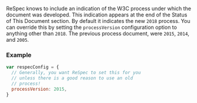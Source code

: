 ReSpec knows to include an indication of the W3C process under which the document was developed. This indication appears at the end of the Status of This Document section. By default it indicates the new `2018` process. You can override this by setting the `processVersion` configuration option to anything other than `2018`. The previous process document, were `2015`, `2014`, and `2005`.

### Example

```js
var respecConfig = {
  // Generally, you want ReSpec to set this for you
  // unless there is a good reason to use an old 
  // process! 
  processVersion: 2015,
}
```